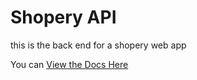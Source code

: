 
# Shopery API

this is the back end for a shopery web app

You can [View the Docs Here](https://documenter.getpostman.com/view/25416774/2s9YBz1aP4)
